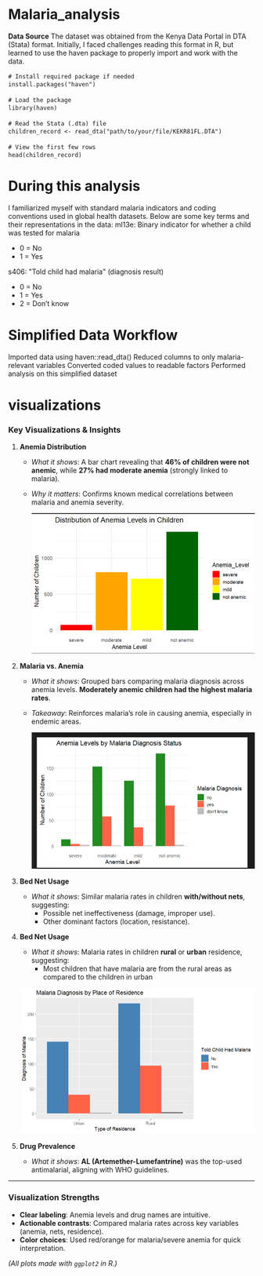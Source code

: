 # Malaria_analysis
**Data Source**
The dataset was obtained from the Kenya Data Portal in DTA (Stata) format. Initially, I faced challenges reading this format in R, but learned to use the haven package to properly import and work with the data.

```
# Install required package if needed
install.packages("haven")

# Load the package
library(haven)

# Read the Stata (.dta) file
children_record <- read_dta("path/to/your/file/KEKR81FL.DTA")

# View the first few rows
head(children_record)
```
# During this analysis
I familiarized myself with standard malaria indicators and coding conventions used in global health datasets. 
Below are some key terms and their representations in the data: 
ml13e: Binary indicator for whether a child was tested for malaria
- 0 = No
- 1 = Yes

s406: "Told child had malaria" (diagnosis result)
- 0 = No
- 1 = Yes
- 2 = Don’t know

# Simplified Data Workflow
Imported data using haven::read_dta()
Reduced columns to only malaria-relevant variables
Converted coded values to readable factors
Performed analysis on this simplified dataset

# visualizations
### **Key Visualizations & Insights**  

1. **Anemia Distribution**  
   - *What it shows*: A bar chart revealing that **46% of children were not anemic**, while **27% had moderate anemia** (strongly linked to malaria).  
   - *Why it matters*: Confirms known medical correlations between malaria and anemia severity.
  
     ![Anemia preview](distribution%20of%20Anemia%20levels%20among%20children.png)

2. **Malaria vs. Anemia**  
   - *What it shows*: Grouped bars comparing malaria diagnosis across anemia levels. **Moderately anemic children had the highest malaria rates**.  
   - *Takeaway*: Reinforces malaria’s role in causing anemia, especially in endemic areas.
  
     ![barchart preview](bar_chart.png)

3. **Bed Net Usage**  
   - *What it shows*: Similar malaria rates in children **with/without nets**, suggesting:  
     - Possible net ineffectiveness (damage, improper use).  
     - Other dominant factors (location, resistance).
    
4. **Bed Net Usage**  
   - *What it shows*: Malaria rates in children **rural** or **urban** residence, suggesting:  
     -  Most children that have malaria are from the rural areas as compared to the children in urban
   
    ![Malaria against_region preview](malaria%20against%20residence.png) 

5. **Drug Prevalence**  
   - *What it shows*: **AL (Artemether-Lumefantrine)** was the top-used antimalarial, aligning with WHO guidelines.  

---

### **Visualization Strengths**  
- **Clear labeling**: Anemia levels and drug names are intuitive.  
- **Actionable contrasts**: Compared malaria rates across key variables (anemia, nets, residence).  
- **Color choices**: Used red/orange for malaria/severe anemia for quick interpretation.  
 

*(All plots made with `ggplot2` in R.)*  








